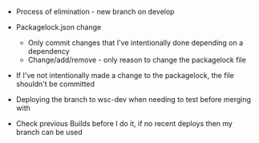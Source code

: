 * Process of elimination  - new branch on develop
* Packagelock.json change
	* Only commit changes that I've intentionally done depending on a dependency
	* Change/add/remove - only reason to change the packagelock file
* If I've not intentionally made a change to the packagelock, the file shouldn't be committed 


* Deploying the branch to wsc-dev when needing to test before merging with 
* Check previous Builds before I do it, if no recent deploys then my branch can be used



